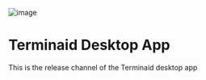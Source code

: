 ![image](https://avatars3.githubusercontent.com/u/32869020?s=200&v=4)
# Terminaid Desktop App
This is the release channel of the Terminaid desktop app
